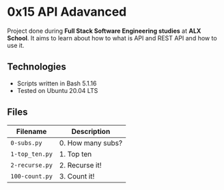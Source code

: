 # 0x15 API Adavanced
Project done during **Full Stack Software Engineering studies** at **ALX School**. It aims to learn about how to what is API and REST API and how to use it.

## Technologies
* Scripts written in Bash 5.1.16
* Tested on Ubuntu 20.04 LTS

## Files

| Filename | Description |
| -------- | ----------- |
| `0-subs.py` | 0. How many subs? |
| `1-top_ten.py` | 1. Top ten |
| `2-recurse.py` | 2. Recurse it! |
| `100-count.py` | 3. Count it! |
